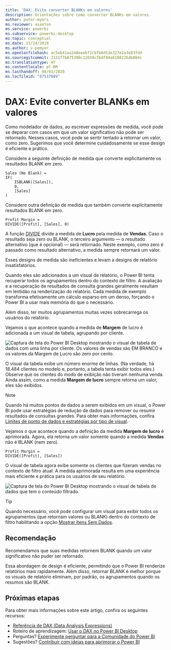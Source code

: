 ```yaml
---
title: 'DAX: Evite converter BLANKs em valores'
description: Orientações sobre como converter BLANKs em valores.
author: peter-myers
ms.reviewer: asaxton
ms.service: powerbi
ms.subservice: powerbi-desktop
ms.topic: conceptual
ms.date: 11/24/2019
ms.author: v-pemyer
ms.openlocfilehash: ac5eb41aa248eeebf2cbfb6d53e327e2a3e83fdd
ms.sourcegitcommit: 2131f7b075390c12659c76df94a8108226db084c
ms.translationtype: HT
ms.contentlocale: pt-BR
ms.lasthandoff: 08/03/2020
ms.locfileid: "87537609"
---
```

# <a name="dax-avoid-converting-blanks-to-values"></a>DAX: Evite converter BLANKs em valores

Como modelador de dados, ao escrever expressões de medida, você pode se deparar com casos em que um valor significativo não pode ser retornado. Nesses casos, você pode se sentir tentado a retornar um valor, como zero. Sugerimos que você determine cuidadosamente se esse design é eficiente e prático.

Considere a seguinte definição de medida que converte explicitamente os resultados BLANK em zero.

```dax
Sales (No Blank) =
IF(
    ISBLANK([Sales]),
    0,
    [Sales]
)
```

Considere outra definição de medida que também converte explicitamente resultados BLANK em zero.

```dax
Profit Margin =
DIVIDE([Profit], [Sales], 0)
```

A função [DIVIDE](/dax/divide-function-dax) divide a medida de **Lucro** pela medida de **Vendas**. Caso o resultado seja zero ou BLANK, o terceiro argumento — o resultado alternativo (que é opcional) — será retornado. Neste exemplo, como zero é passado como resultado alternativo, a medida sempre retornará um valor.

Esses designs de medida são ineficientes e levam a designs de relatório insatisfatórios.

Quando eles são adicionados a um visual de relatório, o Power BI tenta recuperar todos os agrupamentos dentro do contexto de filtro. A avaliação e a recuperação de resultados de consulta grandes geralmente resultam em lentidão na renderização do relatório. Cada medida de exemplo transforma efetivamente um cálculo esparso em um denso, forçando o Power BI a usar mais memória do que o necessário.

Além disso, ter muitos agrupamentos muitas vezes sobrecarrega os usuários do relatório.

Vejamos o que acontece quando a medida de **Margem** de lucro é adicionada a um visual de tabela, agrupando por cliente.

![Captura de tela do Power BI Desktop mostrando o visual de tabela de dados com uma linha por cliente. Os valores de vendas são EM BRANCO e os valores da Margem de Lucro são zero por cento. ](media/dax-avoid-converting-blank/table-visual-poor.png)

O visual da tabela exibe um número enorme de linhas. (Na verdade, há 18.484 clientes no modelo e, portanto, a tabela tenta exibir todos eles.) Observe que os clientes do modo de exibição não tiveram nenhuma venda. Ainda assim, como a medida **Margem de lucro** sempre retorna um valor, eles são exibidos.

> [!NOTE]
> Quando há muitos pontos de dados a serem exibidos em um visual, o Power BI pode usar estratégias de redução de dados para remover ou resumir resultados de consultas grandes. Para obter mais informações, confira [Limites de ponto de dados e estratégias por tipo de visual](../visuals/power-bi-data-points.md).

Vejamos o que acontece quando a definição da medida **Margem de lucro** é aprimorada. Agora, ela retorna um valor somente quando a medida **Vendas** não é BLANK (nem zero).

```dax
Profit Margin =
DIVIDE([Profit], [Sales])
```

O visual de tabela agora exibe somente os clientes que fizeram vendas no contexto de filtro atual. A medida aprimorada resulta em uma experiência mais eficiente e prática para os usuários de seu relatório.

![Captura de tela do Power BI Desktop mostrando o visual de tabela de dados que tem o conteúdo filtrado.](media/dax-avoid-converting-blank/table-visual-good.png)

> [!TIP]
> Quando necessário, você pode configurar um visual para exibir todos os agrupamentos (que retornam valores ou BLANK) dentro do contexto de filtro habilitando a opção [Mostrar Itens Sem Dados](../create-reports/desktop-show-items-no-data.md).

## <a name="recommendation"></a>Recomendação

Recomendamos que suas medidas retornem BLANK quando um valor significativo não puder ser retornado.

Essa abordagem de design é eficiente, permitindo que o Power BI renderize relatórios mais rapidamente. Além disso, retornar BLANK é melhor porque os visuais de relatório eliminam, por padrão, os agrupamentos quando os resumos são BLANK.

## <a name="next-steps"></a>Próximas etapas

Para obter mais informações sobre este artigo, confira os seguintes recursos:

- [Referência de DAX (Data Analysis Expressions)](/dax/)
- Roteiro de aprendizagem: [Usar o DAX no Power BI Desktop](https://docs.microsoft.com/learn/paths/dax-power-bi/)
- Perguntas? [Experimente perguntar para a Comunidade do Power BI](https://community.powerbi.com/)
- Sugestões? [Contribuir com ideias para aprimorar o Power BI](https://ideas.powerbi.com)
